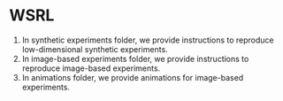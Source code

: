 # WSRL

1. In synthetic experiments folder, we provide instructions to reproduce low-dimensional synthetic experiments.
2. In image-based experiments folder, we provide instructions to reproduce image-based experiments.
3. In animations folder, we provide animations for image-based experiments. 